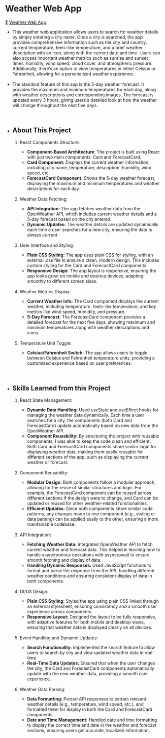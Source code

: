 # Weather Web App
🔗 [Weather Web App](https://weather-x-info.netlify.app)

<ul>
    <li>This weather web application allows users to search for weather details by simply entering a city name. Once a city is searched, the app provides comprehensive information such as the city and country, current temperature, feels-like temperature, and a brief weather description with an icon, along with the current date and time. Users can also access important weather metrics such as sunrise and sunset times, humidity, wind speed, cloud cover, and atmospheric pressure. Additionally, there’s an option to view temperatures in either Celsius or Fahrenheit, allowing for a personalized weather experience.</li><br>
    <li>The standout feature of this app is the 5-day weather forecast. It provides the maximum and minimum temperatures for each day, along with weather descriptions and corresponding images. The forecast is updated every 3 hours, giving users a detailed look at how the weather will change throughout the next five days.</li>
</ul>
<br>
<ul type="disk">
    <li><h2>About This Project</h2></li>
    <ol type="1">
        <li>React Components Structure:</li>
        <ul type="circle">
            <li><b>Component-Based Architecture:</b> The project is built using React with just two main components: Card and ForecastCard.</li>
            <li><b>Card Component:</b> Displays the current weather information, including city name, temperature, description, humidity, wind speed, etc.</li>
            <li><b>ForecastCard Component:</b> Shows the 5-day weather forecast, displaying the maximum and minimum temperatures and weather descriptions for each day.</li>
        </ul>
        <br>
        <li>Weather Data Fetching:</li>
        <ul type="circle">
            <li><b>API Integration:</b> The app fetches weather data from the OpenWeather API, which includes current weather details and a 5-day forecast based on the city entered.</li>
            <li><b>Dynamic Updates:</b> The weather details are updated dynamically each time a user searches for a new city, ensuring the data is always current.</li>
        </ul>
        <br>
        <li>User Interface and Styling:</li>
        <ul type="circle">
            <li><b>Plain CSS Styling:</b> The app uses plain CSS for styling, with an external .css file to ensure a clean, modern design. This includes custom styling for the Card and ForecastCard components.</li>
            <li><b>Responsive Design:</b> The app layout is responsive, ensuring the app looks great on mobile and desktop devices, adapting smoothly to different screen sizes.</li>
        </ul>
        <br>
        <li>Weather Metrics Display:</li>
        <ul type="circle">
            <li><b>Current Weather Info:</b> The Card component displays the current weather, including temperature, feels-like temperature, and key metrics like wind speed, humidity, and pressure.</li>
            <li><b>5-Day Forecast:</b> The ForecastCard component provides a detailed forecast for the next five days, showing maximum and minimum temperatures along with weather descriptions and icons.</li>
        </ul>
        <br>
        <li>Temperature Unit Toggle:</li>
        <ul type="circle">
            <li><b>Celsius/Fahrenheit Switch:</b> The app allows users to toggle between Celsius and Fahrenheit temperature units, providing a customized experience based on user preferences.</li>
        </ul>
    </ol>
</ul>

<br>

<ul type="disk">
    <li><h2>Skills Learned from this Project</h2></li>
    <ol type="1">
        <li>React State Management:</li>
        <ul type="circle">
            <li><b>Dynamic Data Handling:</b> Used useState and useEffect hooks for managing the weather data dynamically. Each time a user searches for a city, the components (both Card and ForecastCard) update automatically based on new data from the OpenWeather API.</li>
            <li><b>Component Reusability:</b> By structuring the project with reusable components, I was able to keep the code clean and efficient. Both Card and ForecastCard components share similar logic for displaying weather data, making them easily reusable for different sections of the app, such as displaying the current weather or forecast.</li>
        </ul>
        <br>
        <li>Component Reusability:</li>
        <ul type="circle">
            <li><b>Modular Design:</b> Both components follow a modular approach, allowing for the reuse of similar structures and logic. For example, the ForecastCard component can be reused across different sections if the design were to change, and Card can be updated or reused for other weather-related functionalities.</li>
            <li><b>Efficient Updates:</b> Since both components share similar code patterns, any changes made to one component (e.g., styling or data parsing) can be applied easily to the other, ensuring a more maintainable codebase.</li>
        </ul>
        <br>
        <li>API Integration:</li>
        <ul type="circle">
            <li><b>Fetching Weather Data:</b> Integrated OpenWeather API to fetch current weather and forecast data. This helped in learning how to handle asynchronous operations with async/await to ensure smooth fetching and display of data.</li>
            <li><b>Handling Dynamic Responses:</b> Used JavaScript functions to format and parse the response from the API, handling different weather conditions and ensuring consistent display of data in both components.</li>
        </ul>
        <br>
        <li>UI/UX Design:</li>
        <ul type="circle">
            <li><b>Plain CSS Styling:</b> Styled the app using plain CSS linked through an external stylesheet, ensuring consistency and a smooth user experience across components.</li>
            <li><b>Responsive Layout:</b> Designed the layout to be fully responsive, with adaptive features for both mobile and desktop views, ensuring that weather data is displayed clearly on all devices.</li>
        </ul>
        <br>
        <li>Event Handling and Dynamic Updates:</li>
        <ul type="circle">
            <li><b>Search Functionality:</b> Implemented the search feature to allow users to search by city and view updated weather data in real-time.</li>
            <li><b>Real-Time Data Updates:</b> Ensured that when the user changes the city, the Card and ForecastCard components automatically update with the new weather data, providing a smooth user experience.</li>
        </ul>
        <br>
        <li>Weather Data Parsing:</li>
        <ul type="circle">
            <li><b>Data Formatting:</b> Parsed API responses to extract relevant weather details (e.g., temperature, wind speed, etc.), and formatted them for display in both the Card and ForecastCard components.</li>
            <li><b>Date and Time Management:</b> Handled date and time formatting to display the correct time and date in the weather and forecast sections, ensuring users get accurate, localized information.</li>
        </ul>
    </ol>
</ul>
